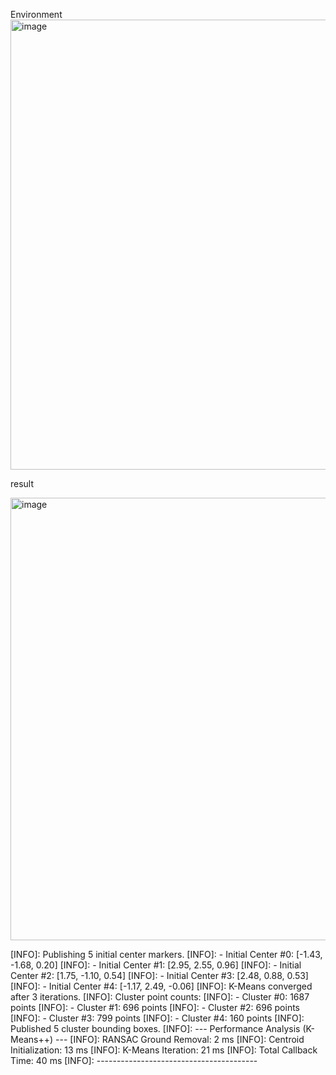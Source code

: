 Environment
<img width="1280" height="720" alt="image" src="https://github.com/user-attachments/assets/05aeb40e-07af-4b5d-9e04-5703bbc5388f" />

result

<img width="613" height="708" alt="image" src="https://github.com/user-attachments/assets/a18489eb-1bdb-4a1d-a8f4-ad9073bd11bb" />

[INFO]: Publishing 5 initial center markers.
[INFO]:   - Initial Center #0: [-1.43, -1.68, 0.20]
[INFO]:   - Initial Center #1: [2.95, 2.55, 0.96]
[INFO]:   - Initial Center #2: [1.75, -1.10, 0.54]
[INFO]:   - Initial Center #3: [2.48, 0.88, 0.53]
[INFO]:   - Initial Center #4: [-1.17, 2.49, -0.06]
[INFO]: K-Means converged after 3 iterations.
[INFO]: Cluster point counts:
[INFO]:   - Cluster #0: 1687 points
[INFO]:   - Cluster #1: 696 points
[INFO]:   - Cluster #2: 696 points
[INFO]:   - Cluster #3: 799 points
[INFO]:   - Cluster #4: 160 points
[INFO]: Published 5 cluster bounding boxes.
[INFO]: --- Performance Analysis (K-Means++) ---
[INFO]: RANSAC Ground Removal: 2 ms
[INFO]: Centroid Initialization: 13 ms
[INFO]: K-Means Iteration:     21 ms
[INFO]: Total Callback Time:     40 ms
[INFO]: ----------------------------------------


